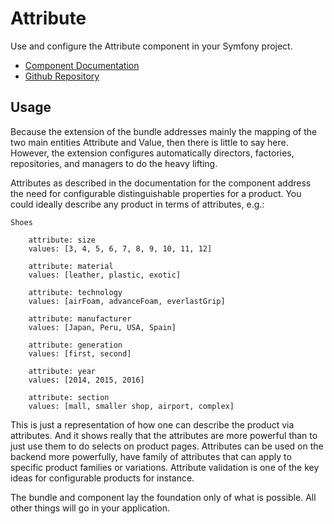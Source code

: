 Attribute
=========

Use and configure the Attribute component in your Symfony project.

* [Component Documentation](http://elcodi.io/docs/components/entity-translator/)
* [Github Repository](https://github.com/elcodi/AttributeBundle)

## Usage

Because the extension of the bundle addresses mainly the mapping of the
two main entities Attribute and Value, then there is little to say here.
However, the extension configures automatically directors, factories,
repositories, and managers to do the heavy lifting.

Attributes as described in the documentation for the component address
the need for configurable distinguishable properties for a product.
You could ideally describe any product in terms of attributes, e.g.:

```
Shoes

    attribute: size
    values: [3, 4, 5, 6, 7, 8, 9, 10, 11, 12]
    
    attribute: material
    values: [leather, plastic, exotic]
    
    attribute: technology
    values: [airFoam, advanceFoam, everlastGrip]
    
    attribute: manufacturer
    values: [Japan, Peru, USA, Spain]
    
    attribute: generation
    values: [first, second]
    
    attribute: year
    values: [2014, 2015, 2016]
    
    attribute: section
    values: [mall, smaller shop, airport, complex]
```

This is just a representation of how one can describe the product via
attributes. And it shows really that the attributes are more powerful
than to just use them to do selects on product pages. Attributes can
be used on the backend more powerfully, have family of attributes that
can apply to specific product families or variations. Attribute validation
is one of the key ideas for configurable products for instance.

The bundle and component lay the foundation only of what is possible.
All other things will go in your application.
